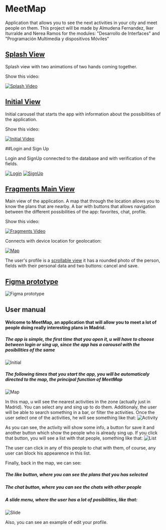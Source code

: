 # MeetMap
Application that allows you to see the next activities in your city and meet people on them. This project will be made by Almudena Fernandez, Iker Iturralde and Nerea Ramos for the modules: "Desarrollo de Interfaces" and "Programación Multimedia y dispositivos Móviles"

## [Splash View](https://github.com/leoneliker/MeetMap/blob/master/app/src/main/java/com/ikalne/meetmap/Splash.kt)


Splash view with two animations of two hands coming together.


Show this video:


[![Splash Video](https://img.youtube.com/vi/q-YjV9VqvEQ/0.jpg)](https://www.youtube.com/shorts/q-YjV9VqvEQ)



## [Initial View](https://github.com/leoneliker/MeetMap/blob/master/app/src/main/java/com/ikalne/meetmap/Initial.kt)


Initial carousel that starts the app with information about the possibilities of the application.


Show this video:


[![Initial Video](https://img.youtube.com/vi/AK8dwAdvpHA/0.jpg)](https://www.youtube.com/shorts/AK8dwAdvpHA)


##Login and Sign Up


Login and SignUp connected to the database and with verification of the fields.


[![Login](img/Login.png)](https://github.com/leoneliker/MeetMap/blob/master/app/src/main/java/com/ikalne/meetmap/Login.kt)  [![SignUp](img/signUp.png)](https://github.com/leoneliker/MeetMap/blob/master/app/src/main/java/com/ikalne/meetmap/SignUp.kt)


## [Fragments Main View](https://github.com/leoneliker/MeetMap/blob/master/app/src/main/java/com/ikalne/meetmap/MainAppActivity.kt)


Main view of the application.  A map that through the location allows you to know the plans that are nearby. A bar with buttons that allows navigation between the different possibilities of the app: favorites, chat, profile.


Show this video:


[![Fragments Video](https://img.youtube.com/vi/ME_c6M86qBU/0.jpg)](https://www.youtube.com/shorts/ME_c6M86qBU)


Connects with device location for geolocation:


[![Map](img/ubicacion.png)](https://github.com/leoneliker/MeetMap/blob/master/app/src/main/java/com/ikalne/meetmap/fragments/MapFragment.kt)


The user's profile is a [scrollable view](https://github.com/leoneliker/MeetMap/blob/master/app/src/main/java/com/ikalne/meetmap/fragments/EditProfileFragment.kt) it has a rounded photo of the person, fields with their personal data and two buttons: cancel and save.


## [Figma prototype](https://www.figma.com/file/BnFUxtnABdXq7QyjVwtNXr/MeetMap?node-id=58%3A35&t=M3GuCny9oMMSULwz-1)


![Figma prototype](img/figma_prototype.png)



## User manual

#### Welcome to MeetMap, an application that will allow you to meet a lot of people doing really interesting plans in Madrid.

##### The app is simple, the first time that you open it, u will have to choose between login or sing up, since the app has a carousel with the posibilities of the same
![Initial](img/initial.png)


##### The following times that you start the app, you will be automaticaly directed to the map, the principal function of MeetMap
![Map](img/map.png)

In this map, u will see the nearest activities in the zone (actually just in Madrid). You can select any and sing up to do them.
Additionaly, the user will be able to search something in a bar, or filter the activities.
Once the user select one of the activities, he will see something like that:
![Activity](img/activity.png)


As you can see, the activity will show some info, a button for save it and another button which show the people who is already sing up. If you click that button, you will see a list with that people, something like that:
![List](img/List.png)

The user can click in any of this people to chat with them, of course, any user can block his appearence in this list.


Finally, back in the map, we can see:
##### The like button, where you can see the plans that you has selected
##### The chat button, where you can see the chats with other people
##### A slide menu, where the user has a lot of posibilities, like that:
![Slide](img/slide.png)

Also, you can see an example of edit your profile.


